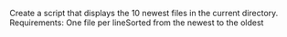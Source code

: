 Create a script that displays the 10 newest files in the current directory. Requirements: One file per lineSorted from the newest to the oldest
